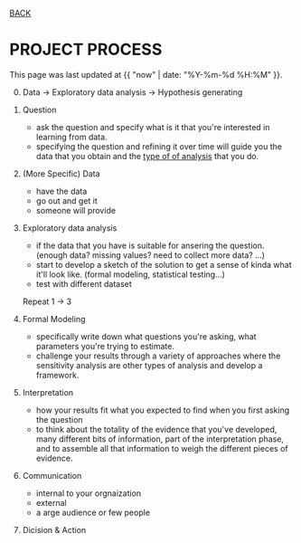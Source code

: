[BACK](../)

# PROJECT PROCESS
This page was last updated at {{ "now" | date: "%Y-%m-%d %H:%M" }}.
<br>

0. Data -> Exploratory data analysis
        -> Hypothesis generating 

1. Question
    - ask the question and specify what is it that you're interested in learning from data.
    - specifying the question and refining it over time will guide you the data that you obtain and the [type of of analysis](analysit-types.md/) that you do.

2. (More Specific) Data 
    - have the data
    - go out and get it
    - someone will provide

3. Exploratory data analysis
    - if the data that you have is suitable for ansering the question. (enough data? missing values? need to collect more data? ...)
    - start to develop a sketch of the solution to get a sense of kinda what it'll look like. (formal modeling, statistical testing...)
    - test with different dataset

   Repeat 1 -> 3 

4. Formal Modeling
    - specifically write down what questions you're asking, what parameters you're trying to estimate.
    - challenge your results through a variety of approaches where the sensitivity analysis are other types of analysis and develop a framework.

5. Interpretation
    - how your results fit what you expected to find when you first asking the question
    - to think about the totality of the evidence that you've developed, many different bits of information, part of the interpretation phase, and to assemble all that information to weigh the different pieces of evidence.

6. Communication
    - internal to your orgnaization
    - external
    - a arge audience or few people

7. Dicision & Action


